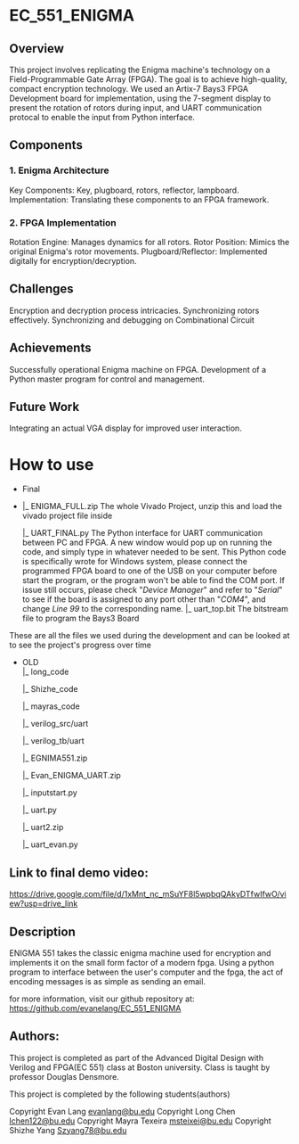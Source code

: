 # EC_551_ENIGMA
## Overview
This project involves replicating the Enigma machine's technology on a Field-Programmable Gate Array (FPGA). The goal is to achieve high-quality, compact encryption technology.
We used an Artix-7 Bays3 FPGA Development board for implementation, using the 7-segment display to present the rotation of rotors during input, and UART communication protocal
to enable the input from Python interface.

## Components
### 1. Enigma Architecture
Key Components: Key, plugboard, rotors, reflector, lampboard.
Implementation: Translating these components to an FPGA framework.
### 2. FPGA Implementation
Rotation Engine: Manages dynamics for all rotors.
Rotor Position: Mimics the original Enigma's rotor movements.
Plugboard/Reflector: Implemented digitally for encryption/decryption.

## Challenges
Encryption and decryption process intricacies.
Synchronizing rotors effectively.
Synchronizing and debugging on Combinational Circuit 

## Achievements
Successfully operational Enigma machine on FPGA.
Development of a Python master program for control and management.

## Future Work
Integrating an actual VGA display for improved user interaction.

# How to use
- Final
- 
  |_  ENIGMA_FULL.zip      The whole Vivado Project, unzip this and load the vivado project file inside
  
  |_  UART_FINAL.py        The Python interface for UART communication between PC and FPGA. A new window would pop up on running the code, and simply type in whatever needed to
                           be sent. This Python code is specifically wrote for Windows system, please connect the programmed FPGA board to one of the USB on your computer before
                           start the program, or the program won't be able to find the COM port. If issue still occurs, please check "*Device Manager*" and refer to "*Serial*" to 
                           see if the board is assigned to any port other than "*COM4*", and change *Line 99* to the corresponding name.
  |_  uart_top.bit       The bitstream file to program the Bays3 Board

These are all the files we used during the development and can be looked at to see the project's progress over time
- OLD                                     
  |_  long_code         
       
  |_  Shizhe_code
  
  |_  mayras_code
  
  |_  verilog_src/uart
  
  |_  verilog_tb/uart
  
  |_  EGNIMA551.zip
  
  |_  Evan_ENIGMA_UART.zip
  
  |_  inputstart.py
  
  |_  uart.py
  
  |_  uart2.zip
  
  |_  uart_evan.py                


## Link to final demo video: 
https://drive.google.com/file/d/1xMnt_nc_mSuYF8l5wpbqQAkyDTfwIfwO/view?usp=drive_link
## Description
ENIGMA 551 takes the classic enigma machine used for encryption and implements it on the small form factor of a modern fpga. Using a python program to interface between the user's computer and the fpga, the act of encoding messages is as simple as sending an email.

for more information, visit our github repository at:
https://github.com/evanelang/EC_551_ENIGMA

## Authors:

This project is completed as part of the Advanced Digital Design with Verilog and FPGA(EC 551) class at Boston university. Class is taught by professor Douglas Densmore.

This project is completed by the following students(authors)

  Copyright   Evan  Lang      evanlang@bu.edu
  Copyright   Long Chen       lchen122@bu.edu 
  Copyright   Mayra Texeira   msteixei@bu.edu 
  Copyright   Shizhe Yang     Szyang78@bu.edu

